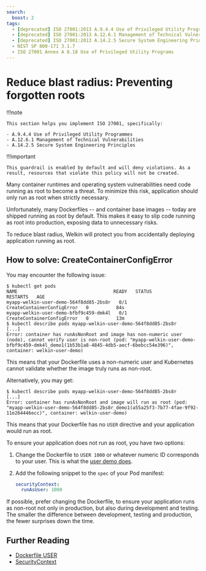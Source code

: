 ```yaml
---
search:
  boost: 2
tags:
  - [deprecated] ISO 27001:2013 A.9.4.4 Use of Privileged Utility Programmes
  - [deprecated] ISO 27001:2013 A.12.6.1 Management of Technical Vulnerabilities
  - [deprecated] ISO 27001:2013 A.14.2.5 Secure System Engineering Principles
  - NIST SP 800-171 3.1.7
  - ISO 27001 Annex A 8.18 Use of Privileged Utility Programs
---
```


# Reduce blast radius: Preventing forgotten roots

!!!note

    This section helps you implement ISO 27001, specifically:

    - A.9.4.4 Use of Privileged Utility Programmes
    - A.12.6.1 Management of Technical Vulnerabilities
    - A.14.2.5 Secure System Engineering Principles

!!!important

    This guardrail is enabled by default and will deny violations. As a result, resources that violate this policy will not be created.

Many container runtimes and operating system vulnerabilities need code running as root to become a threat. To minimize this risk, application should only run as root when strictly necessary.

Unfortunately, many Dockerfiles -- and container base images -- today are shipped running as root by default. This makes it easy to slip code running as root into production, exposing data to unnecessary risks.

To reduce blast radius, Welkin will protect you from accidentally deploying application running as root.

## How to solve: CreateContainerConfigError

You may encounter the following issue:

```console
$ kubectl get pods
NAME                                   READY   STATUS                       RESTARTS   AGE
myapp-welkin-user-demo-564f8dd85-2bs8r   0/1     CreateContainerConfigError   0          84s
myapp-welkin-user-demo-bfbf9c459-dmk4l   0/1     CreateContainerConfigError   0          13m
$ kubectl describe pods myapp-welkin-user-demo-564f8dd85-2bs8r
[...]
Error: container has runAsNonRoot and image has non-numeric user (node), cannot verify user is non-root (pod: "myapp-welkin-user-demo-bfbf9c459-dmk4l_demo1(1b53b1a8-4845-4db5-aecf-6bebcc54e396)", container: welkin-user-demo)
```

This means that your Dockerfile uses a non-numeric user and Kubernetes cannot validate whether the image truly runs as non-root.

Alternatively, you may get:

```console
$ kubectl describe pods myapp-welkin-user-demo-564f8dd85-2bs8r
[...]
Error: container has runAsNonRoot and image will run as root (pod: "myapp-welkin-user-demo-564f8dd85-2bs8r_demo1(a55a25f3-7b77-4fae-9f92-11e264446ecc)", container: welkin-user-demo)
```

This means that your Dockerfile has no `USER` directive and your application would run as root.

To ensure your application does not run as root, you have two options:

1. Change the Dockerfile to `USER 1000` or whatever numeric ID corresponds to your user. This is what the [user demo does](https://github.com/elastisys/welkin/blob/main/user-demo/Dockerfile#L10-L12).
1. Add the following snippet to the `spec` of your Pod manifest:

    ```yaml
    securityContext:
      runAsUser: 1000
    ```

If possible, prefer changing the Dockerfile, to ensure your application runs as non-root not only in production, but also during development and testing. The smaller the difference between development, testing and production, the fewer surprises down the time.

## Further Reading

- [Dockerfile USER](https://docs.docker.com/engine/reference/builder/#user)
- [SecurityContext](https://kubernetes.io/docs/tasks/configure-pod-container/security-context/)
